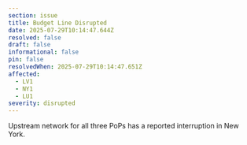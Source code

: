 ```yaml
---
section: issue
title: Budget Line Disrupted
date: 2025-07-29T10:14:47.644Z
resolved: false
draft: false
informational: false
pin: false
resolvedWhen: 2025-07-29T10:14:47.651Z
affected:
  - LV1
  - NY1
  - LU1
severity: disrupted
---
```

Upstream network for all three PoPs has a reported interruption in New York.